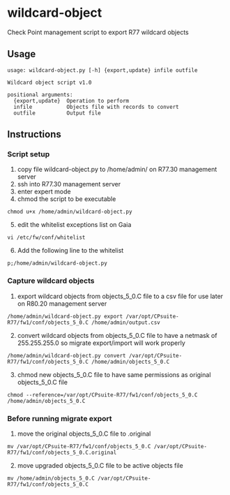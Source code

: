 # wildcard-object
Check Point management script to export R77 wildcard objects

## Usage
```
usage: wildcard-object.py [-h] {export,update} infile outfile

Wildcard object script v1.0

positional arguments:
  {export,update}  Operation to perform
  infile           Objects file with records to convert
  outfile          Output file
```
## Instructions

### Script setup
1. copy file wildcard-object.py to /home/admin/ on R77.30 management server
2. ssh into R77.30 management server
3. enter expert mode
4. chmod the script to be executable
```
chmod u+x /home/admin/wildcard-object.py
```
5. edit the whitelist exceptions list on Gaia
```
vi /etc/fw/conf/whitelist
```
6. Add the following line to the whitelist
```
p;/home/admin/wildcard-object.py
```

### Capture wildcard objects

1. export wildcard objects from objects_5_0.C file to a csv file for use later on R80.20 management server
```
/home/admin/wildcard-object.py export /var/opt/CPsuite-R77/fw1/conf/objects_5_0.C /home/admin/output.csv
```
2. convert wildcard objects from objects_5_0.C file to have a netmask of 255.255.255.0 so migrate export/import will work properly
```
/home/admin/wildcard-object.py convert /var/opt/CPsuite-R77/fw1/conf/objects_5_0.C /home/admin/objects_5_0.C
```
3. chmod new objects_5_0.C file to have same permissions as original objects_5_0.C file
```
chmod --reference=/var/opt/CPsuite-R77/fw1/conf/objects_5_0.C /home/admin/objects_5_0.C
```

### Before running migrate export

1. move the original objects_5_0.C file to .original
```
mv /var/opt/CPsuite-R77/fw1/conf/objects_5_0.C /var/opt/CPsuite-R77/fw1/conf/objects_5_0.C.original
```
2. move upgraded objects_5_0.C file to be active objects file
```
mv /home/admin/objects_5_0.C /var/opt/CPsuite-R77/fw1/conf/objects_5_0.C
```
